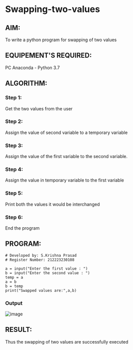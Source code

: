 # Swapping-two-values
## AIM:
To write a python program for swapping of two values
## EQUIPEMENT'S REQUIRED: 
PC
Anaconda - Python 3.7
## ALGORITHM: 
### Step 1:
Get the two values from the user
### Step 2: 
Assign the value of second variable to a temporary variable 
### Step 3: 
Assign the value of the first variable to the second variable.
### Step 4:  
Assign the value in temporary variable to the first variable
### Step 5: 
Print both the values it would be interchanged
### Step 6: 
End the program
## PROGRAM:
```
# Developed by: S.Krishna Prasad
# Register Number: 212223230108
```
```
a = input("Enter the first value : ")
b = input("Enter the second value : ")
temp = a
a = b
b = temp
print("Swapped values are:",a,b)
```
### Output
![image](https://github.com/KrishnaPrasad148/Swapping-two-values/assets/147332763/e331794f-8306-4012-a507-cae6f0e0a0cf)



## RESULT:
Thus the swapping of two values are successfully executed




